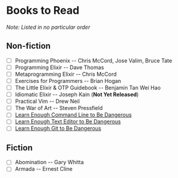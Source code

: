 # Books to Read
_Note: Listed in no particular order_

## Non-fiction
- [ ] Programming Phoenix -- Chris McCord, Jose Valim, Bruce Tate
- [ ] Programming Elixir -- Dave Thomas
- [ ] Metaprogramming Elixir -- Chris McCord
- [ ] Exercises for Programmers -- Brian Hogan
- [ ] The Little Elixir & OTP Guidebook -- Benjamin Tan Wei Hao
- [ ] Idiomatic Elixir -- Joseph Kain (**Not Yet Released**)
- [ ] Practical Vim -- Drew Neil
- [ ] The War of Art -- Steven Pressfield
- [ ] [Learn Enough Command Line to Be Dangerous](http://www.learnenough.com/command-line-tutorial)
- [ ] [Learn Enough Text Editor to Be Dangerous](http://www.learnenough.com/text-editor-tutorial)
- [ ] [Learn Enough Git to Be Dangerous](http://www.learnenough.com/git-tutorial)

## Fiction
- [ ] Abomination -- Gary Whitta
- [ ] Armada -- Ernest Cline
